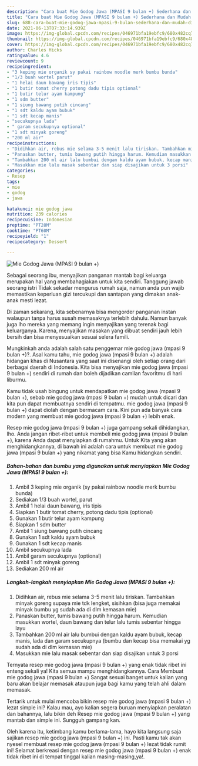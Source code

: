 ```yaml
---
description: "Cara buat Mie Godog Jawa (MPASI 9 bulan +) Sederhana dan Mudah Dibuat"
title: "Cara buat Mie Godog Jawa (MPASI 9 bulan +) Sederhana dan Mudah Dibuat"
slug: 688-cara-buat-mie-godog-jawa-mpasi-9-bulan-sederhana-dan-mudah-dibuat
date: 2021-06-13T07:33:14.939Z
image: https://img-global.cpcdn.com/recipes/046971bfa19ebfc9/680x482cq70/mie-godog-jawa-mpasi-9-bulan-foto-resep-utama.jpg
thumbnail: https://img-global.cpcdn.com/recipes/046971bfa19ebfc9/680x482cq70/mie-godog-jawa-mpasi-9-bulan-foto-resep-utama.jpg
cover: https://img-global.cpcdn.com/recipes/046971bfa19ebfc9/680x482cq70/mie-godog-jawa-mpasi-9-bulan-foto-resep-utama.jpg
author: Charles Hicks
ratingvalue: 4.6
reviewcount: 9
recipeingredient:
- "3 keping mie organik sy pakai rainbow noodle merk bumbu bunda"
- "1/3 buah wortel parut"
- "1 helai daun bawang iris tipis"
- "1 butir tomat cherry potong dadu tipis optional"
- "1 butir telur ayam kampung"
- "1 sdm butter"
- "1 siung bawang putih cincang"
- "1 sdt kaldu ayam bubuk"
- "1 sdt kecap manis"
- "secukupnya lada"
- " garam secukupnya optional"
- "1 sdt minyak goreng"
- "200 ml air"
recipeinstructions:
- "Didihkan air, rebus mie selama 3-5 menit lalu tiriskan. Tambahkan minyak goreng supaya mie tdk lengket, sisihkan (bisa juga memakai minyak bumbu yg sudah ada di dlm kemasan mie)"
- "Panaskan butter, tumis bawang putih hingga harum. Kemudian masukkan wortel, daun bawang dan telur lalu tumis sebentar hingga layu"
- "Tambahkan 200 ml air lalu bumbui dengan kaldu ayam bubuk, kecap manis, lada dan garam secukupnya (bumbu dan kecap bisa memakai yg sudah ada di dlm kemasan mie)"
- "Masukkan mie lalu masak sebentar dan siap disajikan untuk 3 porsi"
categories:
- Resep
tags:
- mie
- godog
- jawa

katakunci: mie godog jawa 
nutrition: 239 calories
recipecuisine: Indonesian
preptime: "PT28M"
cooktime: "PT60M"
recipeyield: "1"
recipecategory: Dessert

---
```



![Mie Godog Jawa (MPASI 9 bulan +)](https://img-global.cpcdn.com/recipes/046971bfa19ebfc9/680x482cq70/mie-godog-jawa-mpasi-9-bulan-foto-resep-utama.jpg)

Sebagai seorang ibu, menyajikan panganan mantab bagi keluarga merupakan hal yang membahagiakan untuk kita sendiri. Tanggung jawab seorang istri Tidak sekadar mengurus rumah saja, namun anda pun wajib memastikan keperluan gizi tercukupi dan santapan yang dimakan anak-anak mesti lezat.

Di zaman  sekarang, kita sebenarnya bisa mengorder panganan instan walaupun tanpa harus susah memasaknya terlebih dahulu. Namun banyak juga lho mereka yang memang ingin menyajikan yang terenak bagi keluarganya. Karena, menyajikan masakan yang dibuat sendiri jauh lebih bersih dan bisa menyesuaikan sesuai selera famili. 



Mungkinkah anda adalah salah satu penggemar mie godog jawa (mpasi 9 bulan +)?. Asal kamu tahu, mie godog jawa (mpasi 9 bulan +) adalah hidangan khas di Nusantara yang saat ini disenangi oleh setiap orang dari berbagai daerah di Indonesia. Kita bisa menyajikan mie godog jawa (mpasi 9 bulan +) sendiri di rumah dan boleh dijadikan camilan favoritmu di hari liburmu.

Kamu tidak usah bingung untuk mendapatkan mie godog jawa (mpasi 9 bulan +), sebab mie godog jawa (mpasi 9 bulan +) mudah untuk dicari dan kita pun dapat membuatnya sendiri di tempatmu. mie godog jawa (mpasi 9 bulan +) dapat diolah dengan bermacam cara. Kini pun ada banyak cara modern yang membuat mie godog jawa (mpasi 9 bulan +) lebih enak.

Resep mie godog jawa (mpasi 9 bulan +) juga gampang sekali dihidangkan, lho. Anda jangan ribet-ribet untuk membeli mie godog jawa (mpasi 9 bulan +), karena Anda dapat menyiapkan di rumahmu. Untuk Kita yang akan menghidangkannya, di bawah ini adalah cara untuk membuat mie godog jawa (mpasi 9 bulan +) yang nikamat yang bisa Kamu hidangkan sendiri.

<!--inarticleads1-->

##### Bahan-bahan dan bumbu yang digunakan untuk menyiapkan Mie Godog Jawa (MPASI 9 bulan +):

1. Ambil 3 keping mie organik (sy pakai rainbow noodle merk bumbu bunda)
1. Sediakan 1/3 buah wortel, parut
1. Ambil 1 helai daun bawang, iris tipis
1. Siapkan 1 butir tomat cherry, potong dadu tipis (optional)
1. Gunakan 1 butir telur ayam kampung
1. Siapkan 1 sdm butter
1. Ambil 1 siung bawang putih cincang
1. Gunakan 1 sdt kaldu ayam bubuk
1. Gunakan 1 sdt kecap manis
1. Ambil secukupnya lada
1. Ambil  garam secukupnya (optional)
1. Ambil 1 sdt minyak goreng
1. Sediakan 200 ml air




<!--inarticleads2-->

##### Langkah-langkah menyiapkan Mie Godog Jawa (MPASI 9 bulan +):

1. Didihkan air, rebus mie selama 3-5 menit lalu tiriskan. Tambahkan minyak goreng supaya mie tdk lengket, sisihkan (bisa juga memakai minyak bumbu yg sudah ada di dlm kemasan mie)
1. Panaskan butter, tumis bawang putih hingga harum. Kemudian masukkan wortel, daun bawang dan telur lalu tumis sebentar hingga layu
1. Tambahkan 200 ml air lalu bumbui dengan kaldu ayam bubuk, kecap manis, lada dan garam secukupnya (bumbu dan kecap bisa memakai yg sudah ada di dlm kemasan mie)
1. Masukkan mie lalu masak sebentar dan siap disajikan untuk 3 porsi




Ternyata resep mie godog jawa (mpasi 9 bulan +) yang enak tidak ribet ini enteng sekali ya! Kita semua mampu menghidangkannya. Cara Membuat mie godog jawa (mpasi 9 bulan +) Sangat sesuai banget untuk kalian yang baru akan belajar memasak ataupun juga bagi kamu yang telah ahli dalam memasak.

Tertarik untuk mulai mencoba bikin resep mie godog jawa (mpasi 9 bulan +) lezat simple ini? Kalau mau, ayo kalian segera buruan menyiapkan peralatan dan bahannya, lalu bikin deh Resep mie godog jawa (mpasi 9 bulan +) yang mantab dan simple ini. Sungguh gampang kan. 

Oleh karena itu, ketimbang kamu berlama-lama, hayo kita langsung saja sajikan resep mie godog jawa (mpasi 9 bulan +) ini. Pasti kamu tak akan nyesel membuat resep mie godog jawa (mpasi 9 bulan +) lezat tidak rumit ini! Selamat berkreasi dengan resep mie godog jawa (mpasi 9 bulan +) enak tidak ribet ini di tempat tinggal kalian masing-masing,ya!.

